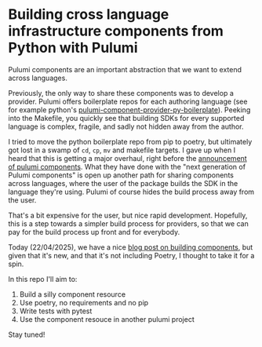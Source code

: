 # Building cross language infrastructure components from Python with Pulumi

Pulumi components are an important abstraction that we want to extend across languages.

Previously, the only way to share these components was to develop a provider.
Pulumi offers boilerplate repos for each authoring language (see for example python's [pulumi-component-provider-py-boilerplate](https://github.com/pulumi/pulumi-component-provider-py-boilerplate)).
Peeking into the Makefile, you quickly see that building SDKs for every supported language is complex, fragile, and sadly not hidden away from the author.

I tried to move the python boilerplate repo from pip to poetry, but ultimately got lost in a swamp of `cd`, `cp`, `mv` and makefile targets.
I gave up when I heard that this is getting a major overhaul, right before the [announcement of pulumi components](https://www.pulumi.com/blog/pulumi-components/).
What they have done with the "next generation of Pulumi components" is open up another path for sharing components across languages, where the user of the package builds the SDK in the language they're using. Pulumi of course hides the build process away from the user.

That's a bit expensive for the user, but nice rapid development. Hopefully, this is a step towards a simpler build process for providers, so that we can pay for the build process up front and for everybody.

Today (22/04/2025), we have a nice [blog post on building components](https://www.pulumi.com/docs/iac/using-pulumi/extending-pulumi/build-a-component/), but given that it's new, and that it's not including Poetry, I thought to take it for a spin.

In this repo I'll aim to:
1. Build a silly component resource
2. Use poetry, no requirements and no pip
3. Write tests with pytest
4. Use the component resouce in another pulumi project

Stay tuned!